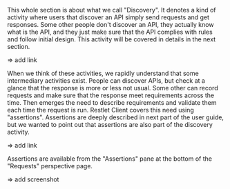 This whole section is about what we call "Discovery". It denotes a kind of activity where users that discover an API simply send requests and get responses.
Some other people don't discover an API, they actually know what is the API, and they just make sure that the API complies with rules and follow initial design.
This activity will be covered in details in the next section.

=> add link

When we think of these activities, we rapidly understand that some intermediary activities exist. People can discover APIs, but check at a glance that the response is more or less not usual.
Some other can record requests and make sure that the response meet requirements across the time.
Then emerges the need to describe requirements and validate them each time the request is run. Restlet Client covers this need using "assertions".
Assertions are deeply described in next part of the user guide, but we wanted to point out that assertions are also part of the discovery activity.

=> add link

Assertions are available from the "Assertions" pane at the bottom of the "Requests" perspective page. 

=> add screenshot